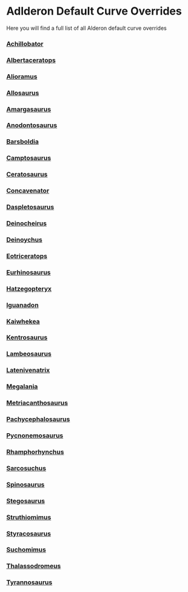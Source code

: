 # Adlderon Default Curve Overrides

Here you will find a full list of all Alderon default curve overrides




### [Achillobator](https://guides.gsh-servers.com/Pages/Path%20of%20Titans/Guides/Curve%20Overrides/Alderons/Path-of-Titans-Achillobator.html)
### [Albertaceratops](https://guides.gsh-servers.com/Pages/Path%20of%20Titans/Guides/Curve%20Overrides/Alderons/Path-of-Titans-Albertaceratops.html)
### [Alioramus](https://guides.gsh-servers.com/Pages/Path%20of%20Titans/Guides/Curve%20Overrides/Alderons/Path-of-Titans-Alioramus.html)
### [Allosaurus](https://guides.gsh-servers.com/Pages/Path%20of%20Titans/Guides/Curve%20Overrides/Alderons/Path-of-Titans-Allosaurus.html)
### [Amargasaurus](https://guides.gsh-servers.com/Pages/Path%20of%20Titans/Guides/Curve%20Overrides/Alderons/Path-of-Titans-Amargasaurus.html)
### [Anodontosaurus](https://guides.gsh-servers.com/Pages/Path%20of%20Titans/Guides/Curve%20Overrides/Alderons/Path-of-Titans-Anodontosaurus.html)
### [Barsboldia](https://guides.gsh-servers.com/Pages/Path%20of%20Titans/Guides/Curve%20Overrides/Alderons/Path-of-Titans-Barsboldia.html)
### [Camptosaurus](https://guides.gsh-servers.com/Pages/Path%20of%20Titans/Guides/Curve%20Overrides/Alderons/Path-of-Titans-Camptosaurus.html)
### [Ceratosaurus](https://guides.gsh-servers.com/Pages/Path%20of%20Titans/Guides/Curve%20Overrides/Alderons/Path-of-Titans-Ceratosaurus.html)
### [Concavenator](https://guides.gsh-servers.com/Pages/Path%20of%20Titans/Guides/Curve%20Overrides/Alderons/Path-of-Titans-Concavenator.html)
### [Daspletosaurus](https://guides.gsh-servers.com/Pages/Path%20of%20Titans/Guides/Curve%20Overrides/Alderons/Path-of-Titans-Daspletosaurus.html)
### [Deinocheirus](https://guides.gsh-servers.com/Pages/Path%20of%20Titans/Guides/Curve%20Overrides/Alderons/Path-of-Titans-Deinocheirus.html)
### [Deinoychus](https://guides.gsh-servers.com/Pages/Path%20of%20Titans/Guides/Curve%20Overrides/Alderons/Path-of-Titans-Deinonychus.html)
### [Eotriceratops](https://guides.gsh-servers.com/Pages/Path%20of%20Titans/Guides/Curve%20Overrides/Alderons/Path-of-Titans-Eotriceratops.html)
### [Eurhinosaurus](https://guides.gsh-servers.com/Pages/Path%20of%20Titans/Guides/Curve%20Overrides/Alderons/Path-of-Titans-Eurhinosaurus.html)
### [Hatzegopteryx](https://guides.gsh-servers.com/Pages/Path%20of%20Titans/Guides/Curve%20Overrides/Alderons/Path-of-Titans-Hatzegopteryx.html)
### [Iguanadon](https://guides.gsh-servers.com/Pages/Path%20of%20Titans/Guides/Curve%20Overrides/Alderons/Path-of-Titans-Iguanodon.html)
### [Kaiwhekea](https://guides.gsh-servers.com/Pages/Path%20of%20Titans/Guides/Curve%20Overrides/Alderons/Path-of-Titans-Kaiwhekea.html)
### [Kentrosaurus](https://guides.gsh-servers.com/Pages/Path%20of%20Titans/Guides/Curve%20Overrides/Alderons/Path-of-Titans-Kentrosaurus.html)
### [Lambeosaurus](https://guides.gsh-servers.com/Pages/Path%20of%20Titans/Guides/Curve%20Overrides/Alderons/Path-of-Titans-Lambeosaurus.html)
### [Latenivenatrix](https://guides.gsh-servers.com/Pages/Path%20of%20Titans/Guides/Curve%20Overrides/Alderons/Path-of-Titans-Latenivenatrix.html)
### [Megalania](https://guides.gsh-servers.com/Pages/Path%20of%20Titans/Guides/Curve%20Overrides/Alderons/Path-of-Titans-Megalania.html)
### [Metriacanthosaurus](https://guides.gsh-servers.com/Pages/Path%20of%20Titans/Guides/Curve%20Overrides/Alderons/Path-of-Titans-Metriacanthosaurus.html)
### [Pachycephalosaurus](https://guides.gsh-servers.com/Pages/Path%20of%20Titans/Guides/Curve%20Overrides/Alderons/Path-of-Titans-Pachycephalosaurus.html)
### [Pycnonemosaurus](https://guides.gsh-servers.com/Pages/Path%20of%20Titans/Guides/Curve%20Overrides/Alderons/Path-of-Titans-Pycnonemosaurus.html)
### [Rhamphorhynchus](https://guides.gsh-servers.com/Pages/Path%20of%20Titans/Guides/Curve%20Overrides/Alderons/Path-of-Titans-Rhamphorhynchus.html)
### [Sarcosuchus](https://guides.gsh-servers.com/Pages/Path%20of%20Titans/Guides/Curve%20Overrides/Alderons/Path-of-Titans-Sarcosuchus.html)
### [Spinosaurus](https://guides.gsh-servers.com/Pages/Path%20of%20Titans/Guides/Curve%20Overrides/Alderons/Path-of-Titans-Spinosaurus.html)
### [Stegosaurus](https://guides.gsh-servers.com/Pages/Path%20of%20Titans/Guides/Curve%20Overrides/Alderons/Path-of-Titans-Stegosaurus.html)
### [Struthiomimus](https://guides.gsh-servers.com/Pages/Path%20of%20Titans/Guides/Curve%20Overrides/Alderons/Path-of-Titans-Struthiomimus.html)
### [Styracosaurus](https://guides.gsh-servers.com/Pages/Path%20of%20Titans/Guides/Curve%20Overrides/Alderons/Path-of-Titans-Styracosaurus.html)
### [Suchomimus](https://guides.gsh-servers.com/Pages/Path%20of%20Titans/Guides/Curve%20Overrides/Alderons/Path-of-Titans-Suchomimus.html)
### [Thalassodromeus](https://guides.gsh-servers.com/Pages/Path%20of%20Titans/Guides/Curve%20Overrides/Alderons/Path-of-Titans-Thalassodromeus.html)
### [Tyrannosaurus](https://guides.gsh-servers.com/Pages/Path%20of%20Titans/Guides/Curve%20Overrides/Alderons/Path-of-Titans-Tyrannosaurus.html)

